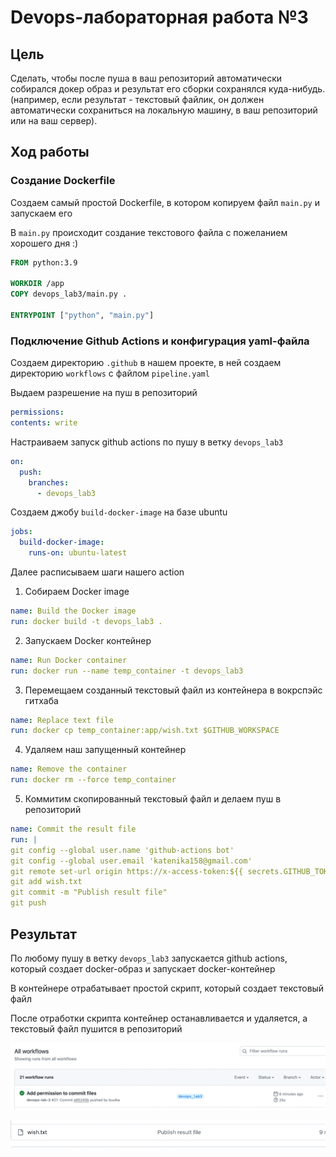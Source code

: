 # Devops-лабораторная работа №3 

## Цель
Сделать, чтобы после пуша в ваш репозиторий автоматически собирался 
докер образ и результат его сборки сохранялся куда-нибудь. 
(например, если результат - текстовый файлик, он должен автоматически сохраниться на локальную машину, 
в ваш репозиторий или на ваш сервер).

## Ход работы

### Создание Dockerfile

Создаем самый простой Dockerfile, в котором копируем файл `main.py` и запускаем его

В `main.py` происходит создание текстового файла с пожеланием хорошего дня :)

```dockerfile
FROM python:3.9

WORKDIR /app
COPY devops_lab3/main.py .

ENTRYPOINT ["python", "main.py"]
``` 

### Подключение Github Actions и конфигурация yaml-файла

Создаем директорию `.github` в нашем проекте, в ней создаем директорию `workflows` с файлом `pipeline.yaml`

Выдаем разрешение на пуш в репозиторий

```yaml
permissions:
contents: write
```

Настраиваем запуск github actions по пушу в ветку `devops_lab3`
```yaml
on:
  push:
    branches:
      - devops_lab3
```

Создаем джобу `build-docker-image` на базе ubuntu

```yaml
jobs:
  build-docker-image:
    runs-on: ubuntu-latest
```

Далее расписываем шаги нашего action

1. Собираем Docker image 

```yaml
name: Build the Docker image
run: docker build -t devops_lab3 .
```

2. Запускаем Docker контейнер

```yaml
name: Run Docker container
run: docker run --name temp_container -t devops_lab3
```

3. Перемещаем созданный текстовый файл из контейнера в вокрспэйс гитхаба

```yaml
name: Replace text file
run: docker cp temp_container:app/wish.txt $GITHUB_WORKSPACE
```

4. Удаляем наш запущенный контейнер

```yaml
name: Remove the container
run: docker rm --force temp_container

```

5. Коммитим скопированный текстовый файл и делаем пуш в репозиторий

```yaml
name: Commit the result file
run: |
git config --global user.name 'github-actions bot'
git config --global user.email 'katenika158@gmail.com'
git remote set-url origin https://x-access-token:${{ secrets.GITHUB_TOKEN }}@github.com/${{ github.repository }}
git add wish.txt
git commit -m "Publish result file"
git push
```

## Результат

По любому пушу в ветку `devops_lab3` запускается github actions, который создает docker-образ и запускает docker-контейнер

В контейнере отрабатывает простой скрипт, который создает текстовый файл 

После отработки скрипта контейнер останавливается и удаляется, а текстовый файл пушится в репозиторий

![img.png](pictures/img.png)

![img_1.png](pictures/img_1.png)
